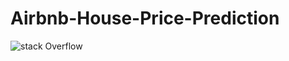 # Airbnb-House-Price-Prediction


![stack Overflow](https://drive.google.com/file/d/1gF8M2P55AmOzd-8GxqBmA0nARzrnMb_6/view?usp=sharing)
